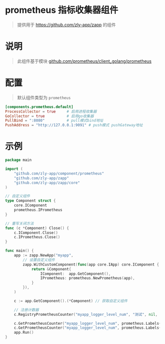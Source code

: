
# prometheus 指标收集器组件

> 提供用于 https://github.com/zly-app/zapp 的组件

# 说明

> 此组件基于模块 [github.com/prometheus/client_golang/prometheus](https://github.com/prometheus/client_golang)

# 配置

> 默认组件类型为 `prometheus`

```toml
[components.prometheus.default]
ProcessCollector = true     # 启用进程收集器
GoCollector = true          # 启用go收集器
PullBind = ":8080"          # pull模式bind地址
PushAddress = "http://127.0.0.1:9091" # push模式 pushGateway地址
```

# 示例

```go
package main

import (
	"github.com/zly-app/component/prometheus"
	"github.com/zly-app/zapp"
	"github.com/zly-app/zapp/core"
)

// 自定义组件
type Component struct {
	core.IComponent
	prometheus.IPrometheus
}

// 重写关闭方法
func (c *Component) Close() {
	c.IComponent.Close()
	c.IPrometheus.Close()
}

func main() {
	app := zapp.NewApp("myapp",
		// 设置自定义组件
		zapp.WithCustomComponent(func(app core.IApp) core.IComponent {
			return &Component{
				IComponent:  app.GetComponent(),
				IPrometheus: prometheus.NewPrometheus(app),
			}
		}),
	)

	c := app.GetComponent().(*Component) // 获取自定义组件

	// 注册计数器
	c.RegistryPrometheusCounter("myapp_logger_level_num", "测试", nil, "level")

	c.GetPrometheusCounter("myapp_logger_level_num", prometheus.Labels{"level": "info"}).Inc()
	c.GetPrometheusCounter("myapp_logger_level_num", prometheus.Labels{"level": "debug"}).Inc()
	app.Run()
}
```

